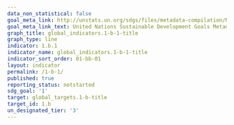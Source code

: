 ```yaml
---
data_non_statistical: false
goal_meta_link: http://unstats.un.org/sdgs/files/metadata-compilation/Metadata-Goal-1.pdf
goal_meta_link_text: United Nations Sustainable Development Goals Metadata (pdf 894kB)
graph_title: global_indicators.1-b-1-title
graph_type: line
indicator: 1.b.1
indicator_name: global_indicators.1-b-1-title
indicator_sort_order: 01-bb-01
layout: indicator
permalink: /1-b-1/
published: true
reporting_status: notstarted
sdg_goal: '1'
target: global_targets.1-b-title
target_id: 1.b
un_designated_tier: '3'
---
```

